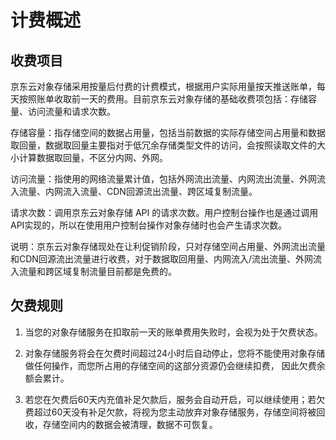 # 计费概述

## 收费项目

京东云对象存储采用按量后付费的计费模式，根据用户实际用量按天推送账单，每天按照账单收取前一天的费用。目前京东云对象存储的基础收费项包括：存储容量、访问流量和请求次数。

存储容量：指存储空间的数据占用量，包括当前数据的实际存储空间占用量和数据取回量，数据取回量主要指对于低冗余存储类型文件的访问，会按照读取文件的大小计算数据取回量，不区分内网、外网。

访问流量：指使用的网络流量累计值，包括外网流出流量、内网流出流量、外网流入流量、内网流入流量、CDN回源流出流量、跨区域复制流量。

请求次数：调用京东云对象存储 API 的请求次数。用户控制台操作也是通过调用 API实现的，所以在使用用户控制台操作对象存储时也会产生请求次数。

说明：京东云对象存储现处在让利促销阶段，只对存储空间占用量、外网流出流量和CDN回源流出流量进行收费，对于数据取回用量、内网流入/流出流量、外网流入流量和跨区域复制流量目前都是免费的。

## 欠费规则

1. 当您的对象存储服务在扣取前一天的账单费用失败时，会视为处于欠费状态。

2. 对象存储服务将会在欠费时间超过24小时后自动停止，您将不能使用对象存储做任何操作，而您所占用的存储空间的这部分资源仍会继续扣费， 因此欠费余额会累计。

3. 若您在欠费后60天内充值补足欠款后，服务会自动开启，可以继续使用；若欠费超过60天没有补足欠款，将视为您主动放弃对象存储服务，存储空间将被回收，存储空间内的数据会被清理，数据不可恢复。

